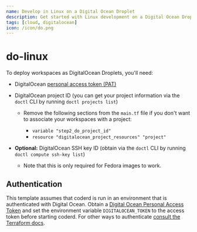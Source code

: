```yaml
---
name: Develop in Linux on a Digital Ocean Droplet
description: Get started with Linux development on a Digital Ocean Droplet.
tags: [cloud, digitalocean]
icon: /icon/do.png
---
```


# do-linux

To deploy workspaces as DigitalOcean Droplets, you'll need:

- DigitalOcean [personal access token
  (PAT)](https://docs.digitalocean.com/reference/api/create-personal-access-token/)

- DigitalOcean project ID (you can get your project information via the `doctl`
  CLI by running `doctl projects list`)

  - Remove the following sections from the `main.tf` file if you don't want to
    associate your workspaces with a project:

    - `variable "step2_do_project_id"`
    - `resource "digitalocean_project_resources" "project"`

- **Optional:** DigitalOcean SSH key ID (obtain via the `doctl` CLI by running
  `doctl compute ssh-key list`)

  - Note that this is only required for Fedora images to work.

## Authentication

This template assumes that coderd is run in an environment that is authenticated
with Digital Ocean. Obtain a [Digital Ocean Personal Access
Token](https://cloud.digitalocean.com/account/api/tokens) and set the
environment variable `DIGITALOCEAN_TOKEN` to the access token before starting
coderd. For other ways to authenticate [consult the Terraform
docs](https://registry.terraform.io/providers/digitalocean/digitalocean/latest/docs).
